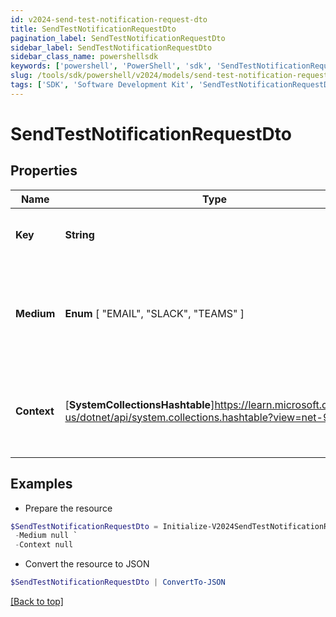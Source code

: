 ```yaml
---
id: v2024-send-test-notification-request-dto
title: SendTestNotificationRequestDto
pagination_label: SendTestNotificationRequestDto
sidebar_label: SendTestNotificationRequestDto
sidebar_class_name: powershellsdk
keywords: ['powershell', 'PowerShell', 'sdk', 'SendTestNotificationRequestDto', 'V2024SendTestNotificationRequestDto'] 
slug: /tools/sdk/powershell/v2024/models/send-test-notification-request-dto
tags: ['SDK', 'Software Development Kit', 'SendTestNotificationRequestDto', 'V2024SendTestNotificationRequestDto']
---
```



# SendTestNotificationRequestDto

## Properties

Name | Type | Description | Notes
------------ | ------------- | ------------- | -------------
**Key** | **String** | The template notification key. | [optional] 
**Medium** |  **Enum** [  "EMAIL",    "SLACK",    "TEAMS" ] | The notification medium. Has to be one of the following enum values. | [optional] 
**Context** | [**SystemCollectionsHashtable**]https://learn.microsoft.com/en-us/dotnet/api/system.collections.hashtable?view=net-9.0 | A Json object that denotes the context specific to the template. | [optional] 

## Examples

- Prepare the resource
```powershell
$SendTestNotificationRequestDto = Initialize-V2024SendTestNotificationRequestDto  -Key cloud_manual_work_item_summary `
 -Medium null `
 -Context null
```

- Convert the resource to JSON
```powershell
$SendTestNotificationRequestDto | ConvertTo-JSON
```


[[Back to top]](#) 

